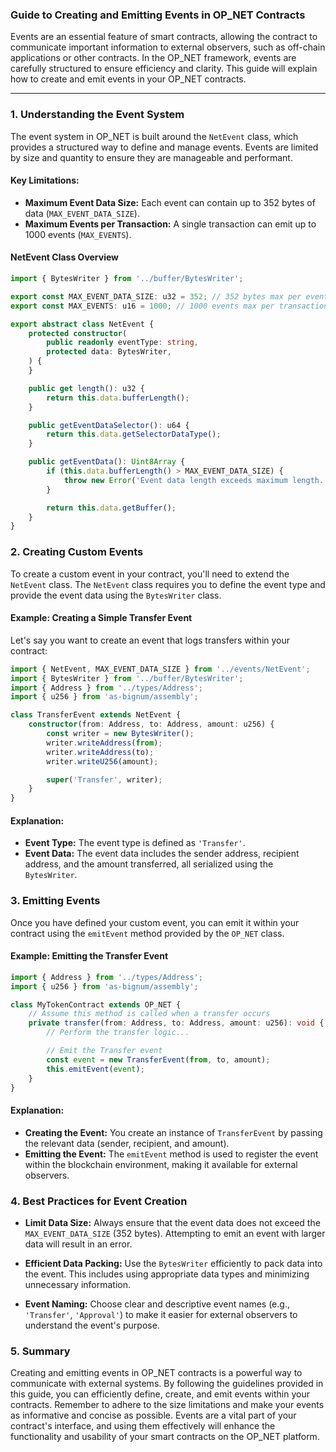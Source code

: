 ### Guide to Creating and Emitting Events in OP_NET Contracts

Events are an essential feature of smart contracts, allowing the contract to communicate important information to
external observers, such as off-chain applications or other contracts. In the OP_NET framework, events are carefully
structured to ensure efficiency and clarity. This guide will explain how to create and emit events in your OP_NET
contracts.

---

### 1. **Understanding the Event System**

The event system in OP_NET is built around the `NetEvent` class, which provides a structured way to define and manage
events. Events are limited by size and quantity to ensure they are manageable and performant.

#### **Key Limitations:**

- **Maximum Event Data Size:** Each event can contain up to 352 bytes of data (`MAX_EVENT_DATA_SIZE`).
- **Maximum Events per Transaction:** A single transaction can emit up to 1000 events (`MAX_EVENTS`).

#### **NetEvent Class Overview**

```typescript
import { BytesWriter } from '../buffer/BytesWriter';

export const MAX_EVENT_DATA_SIZE: u32 = 352; // 352 bytes max per event.
export const MAX_EVENTS: u16 = 1000; // 1000 events max per transaction.

export abstract class NetEvent {
    protected constructor(
        public readonly eventType: string,
        protected data: BytesWriter,
    ) {
    }

    public get length(): u32 {
        return this.data.bufferLength();
    }

    public getEventDataSelector(): u64 {
        return this.data.getSelectorDataType();
    }

    public getEventData(): Uint8Array {
        if (this.data.bufferLength() > MAX_EVENT_DATA_SIZE) {
            throw new Error('Event data length exceeds maximum length.');
        }

        return this.data.getBuffer();
    }
}
```

### 2. **Creating Custom Events**

To create a custom event in your contract, you'll need to extend the `NetEvent` class. The `NetEvent` class requires you
to define the event type and provide the event data using the `BytesWriter` class.

#### **Example: Creating a Simple Transfer Event**

Let's say you want to create an event that logs transfers within your contract:

```typescript
import { NetEvent, MAX_EVENT_DATA_SIZE } from '../events/NetEvent';
import { BytesWriter } from '../buffer/BytesWriter';
import { Address } from '../types/Address';
import { u256 } from 'as-bignum/assembly';

class TransferEvent extends NetEvent {
    constructor(from: Address, to: Address, amount: u256) {
        const writer = new BytesWriter();
        writer.writeAddress(from);
        writer.writeAddress(to);
        writer.writeU256(amount);

        super('Transfer', writer);
    }
}
```

#### **Explanation:**

- **Event Type:** The event type is defined as `'Transfer'`.
- **Event Data:** The event data includes the sender address, recipient address, and the amount transferred, all
  serialized using the `BytesWriter`.

### 3. **Emitting Events**

Once you have defined your custom event, you can emit it within your contract using the `emitEvent` method provided by
the `OP_NET` class.

#### **Example: Emitting the Transfer Event**

```typescript
import { Address } from '../types/Address';
import { u256 } from 'as-bignum/assembly';

class MyTokenContract extends OP_NET {
    // Assume this method is called when a transfer occurs
    private transfer(from: Address, to: Address, amount: u256): void {
        // Perform the transfer logic...

        // Emit the Transfer event
        const event = new TransferEvent(from, to, amount);
        this.emitEvent(event);
    }
}
```

#### **Explanation:**

- **Creating the Event:** You create an instance of `TransferEvent` by passing the relevant data (sender, recipient, and
  amount).
- **Emitting the Event:** The `emitEvent` method is used to register the event within the blockchain environment, making
  it available for external observers.

### 4. **Best Practices for Event Creation**

- **Limit Data Size:** Always ensure that the event data does not exceed the `MAX_EVENT_DATA_SIZE` (352 bytes).
  Attempting to emit an event with larger data will result in an error.

- **Efficient Data Packing:** Use the `BytesWriter` efficiently to pack data into the event. This includes using
  appropriate data types and minimizing unnecessary information.

- **Event Naming:** Choose clear and descriptive event names (e.g., `'Transfer'`, `'Approval'`) to make it easier for
  external observers to understand the event's purpose.

### 5. **Summary**

Creating and emitting events in OP_NET contracts is a powerful way to communicate with external systems. By following
the guidelines provided in this guide, you can efficiently define, create, and emit events within your contracts.
Remember to adhere to the size limitations and make your events as informative and concise as possible. Events are a
vital part of your contract's interface, and using them effectively will enhance the functionality and usability of your
smart contracts on the OP_NET platform.
